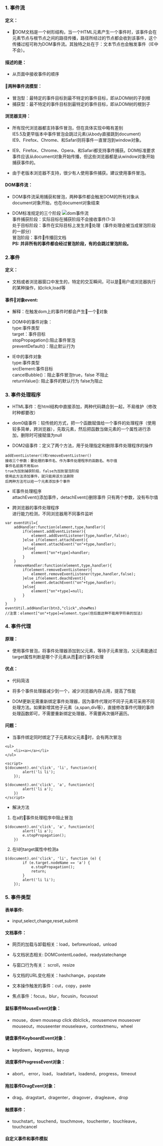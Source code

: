### 1. 事件流
#### 定义：
- DOM文档是一个树形结构，当一个HTML元素产生一个事件时，该事件会在元素节点与根节点之间的路径传播，路径所经过的节点都会收到该事件，这个传播过程可称为DOM事件流。其独特之处在于：文本节点也会触发事件（IE中不会）。
#### 描述的是：
- 从页面中接收事件的顺序
#### 两种事件流模型：
- 冒泡型：最特定的事件目标到最不特定的事件目标，即从DOM树的子到根
- 捕获型：最不特定的事件目标到最特定的事件目标，即从DOM树的根到子
#### 浏览器支持：
- 所有现代浏览器都支持事件冒泡，但在具体实现中略有差别  
IE5.5及更早版本中事件冒泡会跳过<html>元素(从body直接跳到document)  
IE9、Firefox、Chrome、和Safari则将事件一直冒泡到window对象。

- IE9、Firefox、Chrome、Opera、和Safari都支持事件捕获。DOM标准要求事件应该从document对象开始传播，但这些浏览器都是从window对象开始捕获事件的。
- 由于老版本浏览器不支持，很少有人使用事件捕获。建议使用事件冒泡。
#### DOM事件流：
- DOM事件流采用捕获和冒泡，两种事件都会触发DOM的所有对象从document对象开始，也在document对象结束

- DOM标准规定的三个阶段 
![dom事件流](images/dom.png)  
事件捕获阶段：实际目标在捕获阶段不会接收事件(1-3)  
处于目标阶段：事件在实际目标上发生并处理（事件处理会被当成冒泡阶段的一部分）  
冒泡阶段：事件传播回文档  
**PS: 并非所有的事件都会经过冒泡阶段，有的会跳过冒泡阶段。**

### 2.事件
#### 定义：
- 文档或者浏览器窗口中发生的，特定的交互瞬间，可以是用户或浏览器执行的某种操作，如click,load等
#### 事件对象event:
- 解释：在触发dom上的事件时都会产生一个对象

- DOM中的事件对象：  
type:事件类型  
target：事件目标  
stopPropagation():阻止事件冒泡  
preventDefault()：阻止默认行为

- IE中的事件对象  
type:事件类型   
srcElement:事件目标  
cancelBubble()：阻止事件冒泡true，false 不阻止  
returnValue(): 阻止事件的默认行为 false为阻止  

### 3. 事件处理程序

- HTML事件：在html结构中直接添加，两种代码耦合到一起，不易维护（修改时种都要改）

- dom0级事件：较传统的方式，把一个函数赋值给一个事件的处理程序（使用较多简单，跨浏览器），先取元素，然后把函数当做元素的一个属性进行添加，删除时可接赋值为null

- DOM2级事件：定义了两个方法，用于处理指定和删除事件处理程序的操作
```
addEventListener()和removeEventListner()
接收三个参数：要处理的事件名、作为事件处理程序的函数名、布尔值
事件名前面不用有on
true为加到捕获阶段，false为加到冒泡阶段
使用此方法添加事件，就只能用该方法删除
后两种方法可以给一个元素添加多个事件
```
- IE事件处理程序  
attachEvent()添加事件，detachEvent()删除事件
只有两个参数，没有布尔值

- 跨浏览器的事件处理程序  
进行能力检测，不同浏览器用不同事件监听
```
var eventUtil={
	addHandler:function(element,type,handler){
		if(element.addEventListener){
			element.addEventListener(type,handler,false);
		}else if(element.attachEvent){
			element.attachEvent("on"+type,handler);
		}else{
			element["on"+type]=handler;
		}
	}
	removeHandler:function(element,type,handler){
		if(element.removeEventListener){
			element.removeEventListener(type,handler,false);
		}else if(element.deachEvent){
			element.detachEvent("on"+type,handler);
		}else{
			element["on"+type]=null;
		}
	}
}
eventUtil.addHandler(btn3,"click",showMes)
//注意：element["on"+type]=element.type(但后面这种不能用字符串的加法)
```

### 4. 事件代理
#### 原理：
- 使用事件冒泡，将事件处理器添加到父元素，等待子元素冒泡，父元素能通过target属性判断是哪个子元素从而进行事件处理

#### 优点：
- 代码简洁
- 将多个事件处理器减少到一个，减少浏览器内存占用，提高了性能  

- DOM更新无需重新绑定事件处理器，因为事件代理对不同子元素可采用不同处理方法。如果新增其他子元素（a,span,div等），直接修改事件代理的事件处理函数即可，不需要重新绑定处理器，不需要再次循环遍历。
#### 问题：
- 当事件绑定同时绑定了子元素和父元素时，会有两次冒泡
```
<ul>
    <li><a></a></li>
</ul>

<script>
$(document).on('click', 'li', function(e){
        alert('li li');
    });

$(document).on('click', 'a', function(e){
        alert('li a');
    })
</script>
```
- 解决方法
1. 在a的事件处理程序中阻止冒泡
```
$(document).on('click', 'a', function(e){
        alert('li a');
        e.stopPropagation();
    })
```
2. 在li的target属性中检测a
```
$(document).on('click', 'li', function (e) {
        if (e.target.nodeName == 'a') {
            e.stopPropagation();
            return;
        }
        alert('li li');
    });
```

### 5. 事件类型
#### 表单事件:
- input,select,change,reset,submit

#### 文档事件：
- 网页的加载与卸载相关：load，beforeunload，unload

- 与文档状态相关: DOMContentLoaded，readystatechange

- 与窗口行为有关： scroll，resize

- 与文档的URL变化相关：hashchange，popstate

- 文本操作触发的事件：cut，copy，paste

- 焦点事件：focus，blur，focusin，focusout

#### 鼠标事件MouseEvent对象：
- mouse，down mouseup click dblclick，mousemove mouseover mouseout，mouseenter mouseleave，contextmenu，wheel

#### 键盘事件KeyboardEvent对象：
- keydown，keypress，keyup

#### 进度事件ProgressEvent对象：
- abort， error，load， loadstart，loadend，progress，timeout

#### 拖拉事件DragEvent对象：
- drag，dragstart，dragenter，dragover，dragleave，drop

#### 触摸事件：
- touchstart，touchend，touchmove，touchenter，touchleave，touchcancel

#### 自定义事件和事件模拟